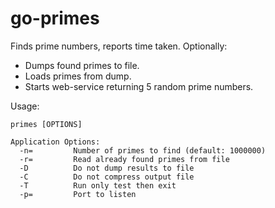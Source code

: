 # go-primes
Finds prime numbers, reports time taken.
Optionally:
* Dumps found primes to file.
* Loads primes from dump.
* Starts web-service returning 5 random prime numbers.

Usage:
```shell
primes [OPTIONS]

Application Options:
  -n=         Number of primes to find (default: 1000000)
  -r=         Read already found primes from file
  -D          Do not dump results to file
  -C          Do not compress output file
  -T          Run only test then exit
  -p=         Port to listen
```